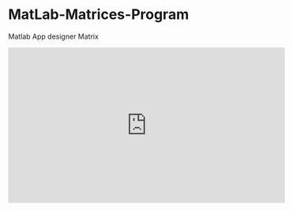 # MatLab-Matrices-Program
Matlab App designer Matrix
<iframe width="560" height="315" src="https://www.youtube.com/embed/caXnZhkQvlQ" title="YouTube video player" frameborder="0" allow="accelerometer; autoplay; clipboard-write; encrypted-media; gyroscope; picture-in-picture" allowfullscreen></iframe>

